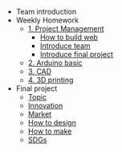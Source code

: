 <!-- 侧边栏 docs/_sidebar.md -->
- Team introduction
- Weekly Homework
  - [1. Project Management]()
    - [How to build web](1pm/1pm-web.md)
    - [Introduce team](1pm/team.md)
    - [Introduce final project](1pm/final.md)
  - [2. Arduino basic]()
  - [3. CAD]()
  - [4. 3D printing]()
- Final project
  - [Topic]()
  - [Innovation]()
  - [Market]()
  - [How to design]()
  - [How to make]()
  - [SDGs]()
